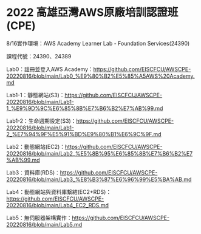 # 2022 高雄亞灣AWS原廠培訓認證班(CPE)

8/16實作環境：AWS Academy Learner Lab - Foundation Services(24390)

課程代號：24390、24389

Lab0：註冊並登入AWS Academy：https://github.com/EISCFCU/AWSCPE-20220816/blob/main/Lab0_%E9%80%B2%E5%85%A5AWS%20Academy.md

Lab1-1：靜態網站(S3)：https://github.com/EISCFCU/AWSCPE-20220816/blob/main/Lab1-1_%E9%9D%9C%E6%85%8B%E7%B6%B2%E7%AB%99.md

Lab1-2：生命週期設定(S3)：https://github.com/EISCFCU/AWSCPE-20220816/blob/main/Lab1-2_%E7%94%9F%E5%91%BD%E9%80%B1%E6%9C%9F.md

Lab2：動態網站(EC2)：https://github.com/EISCFCU/AWSCPE-20220816/blob/main/Lab2_%E5%8B%95%E6%85%8B%E7%B6%B2%E7%AB%99.md

Lab3：資料庫(RDS)：https://github.com/EISCFCU/AWSCPE-20220816/blob/main/Lab3_%E8%B3%87%E6%96%99%E5%BA%AB.md

Lab4：動態網站與資料庫繫結(EC2+RDS)：https://github.com/EISCFCU/AWSCPE-20220816/blob/main/Lab4_EC2_RDS.md

Lab5：無伺服器架構實作：https://github.com/EISCFCU/AWSCPE-20220816/blob/main/Lab5.md

